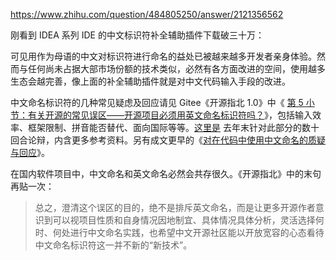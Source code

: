 https://www.zhihu.com/question/484805250/answer/2121356562

刚看到 IDEA 系列 IDE 的中文标识符补全辅助插件下载破三十万：

可见用作为母语的中文对标识符进行命名的益处已被越来越多开发者亲身体验。然而与任何尚未占据大部市场份额的技术类似，必然有各方面改进的空间，使用越多生态会越完善，像上面的补全辅助插件就是对中文代码输入手段的改进。

中文命名标识符的几种常见疑虑及回应请见 Gitee《开源指北 1.0》中《 [第 5 小节：有关开源的常见误区——开源项目必须用英文命名标识符吗？](https://gitee.com/opensource-guide/guide/%E7%AC%AC%E4%B8%80%E9%83%A8%E5%88%86%EF%BC%9A%E5%88%9D%E8%AF%86%E5%BC%80%E6%BA%90/%E7%AC%AC%205%20%E5%B0%8F%E8%8A%82%EF%BC%9A%E6%9C%89%E5%85%B3%E5%BC%80%E6%BA%90%E7%9A%84%E5%B8%B8%E8%A7%81%E8%AF%AF%E5%8C%BA/#%E5%BC%80%E6%BA%90%E9%A1%B9%E7%9B%AE%E5%BF%85%E9%A1%BB%E7%94%A8%E8%8B%B1%E6%96%87%E5%91%BD%E5%90%8D%E6%A0%87%E8%AF%86%E7%AC%A6%E5%90%97)》，包括输入效率、框架限制、拼音能否替代、面向国际等等。[这里是](https://gitee.com/gitee-community/opensource-guide/pulls/228) 去年末针对此部分的数十回合论辩，内含更多参考资料。另有成文更早的《[对在代码中使用中文命名的质疑与回应](https://zhuanlan.zhihu.com/p/30529835)》。

在国内软件项目中，中文命名和英文命名必然会共存很久。《开源指北》中的末句再贴一次：

> 总之，澄清这个误区的目的，绝不是排斥英文命名，而是让更多开源作者意识到可以视项目性质和自身情况因地制宜、具体情况具体分析，灵活选择何时、何处进行中文命名实践，也希望中文开源社区能以开放宽容的心态看待中文命名标识符这一并不新的“新技术”。